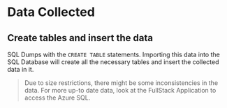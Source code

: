 # Data Collected
## Create tables and insert the data
SQL Dumps with the `CREATE TABLE` statements.
Importing this data into the SQL Database will create all the necessary tables and insert the collected data in it.

> Due to size restrictions, there might be some inconsistencies in the data. For more up-to date data, look at the FullStack Application to access the Azure SQL.
